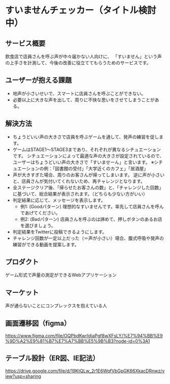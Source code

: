 # すいませんチェッカー（タイトル検討中）

## サービス概要

飲食店で店員さんを呼ぶ声が中々届かない人向けに、
「すいません」という声の上手さを計測して、今後の改善に役立ててもらうためのサービスです。

## ユーザーが抱える課題

- 地声が小さいせいで、スマートに店員さんを呼ぶことができない。
- 必要以上に大きな声を出して、周りに不快な思いをさせてしまうことがある。

## 解決方法

- ちょうどいい声の大きさで店員を呼ぶゲームを通して、発声の練習を促します。
- ゲームはSTAGE1〜STAGE3まであり、それぞれが異なるシチュエーションです。
  シチュエーションによって最適な声の大きさが設定されているので、
  ユーザーはちょうどいい声の大きさで「すいませーん」と言います。
  ※シチュエーションの例：「図書館の受付」「大学近くのカフェ」「居酒屋」
- 声が大きすぎた場合、周りのお客さんが帰ってしまいます。
  逆に声が小さいと、店員さんが気付いてくれないため、再チャレンジとなります。
- 全ステージクリア後、「帰らせたお客さんの数」と、「チャレンジした回数」に基づいて、総合結果が表示されます。（どちらも少ない方がいい）
- 判定結果に応じて、メッセージを表示します。
  - 例1: (Goodパターン) 理想的なすいませんです。率先して店員さんを呼んであげてください。
  - 例2: (Badパターン) 店員さんを呼ぶのは諦めて、押しボタンのあるお店を選びましょう。
- 判定結果をTwitterに投稿できるようにします。
- チャレンジ回数が一定以上だった（＝声が小さい）場合、腹式呼吸や発声の練習ができる動画を提案します。

## プロダクト
ゲーム形式で声量の測定ができるWebアプリケーション

## マーケット
声が通らないことにコンプレックスを抱えている人

## 画面遷移図（figma）
https://www.figma.com/file/OQPbdKwrIdjaPgf8wXFsLY/%E7%94%BB%E9%9D%A2%E9%81%B7%E7%A7%BB%E5%9B%B3?node-id=0%3A1

## テーブル設計（ER図、IE記法）
https://drive.google.com/file/d/19KtQLw_2r1E6WqfVbGpGK66XkacDRnwz/view?usp=sharing
